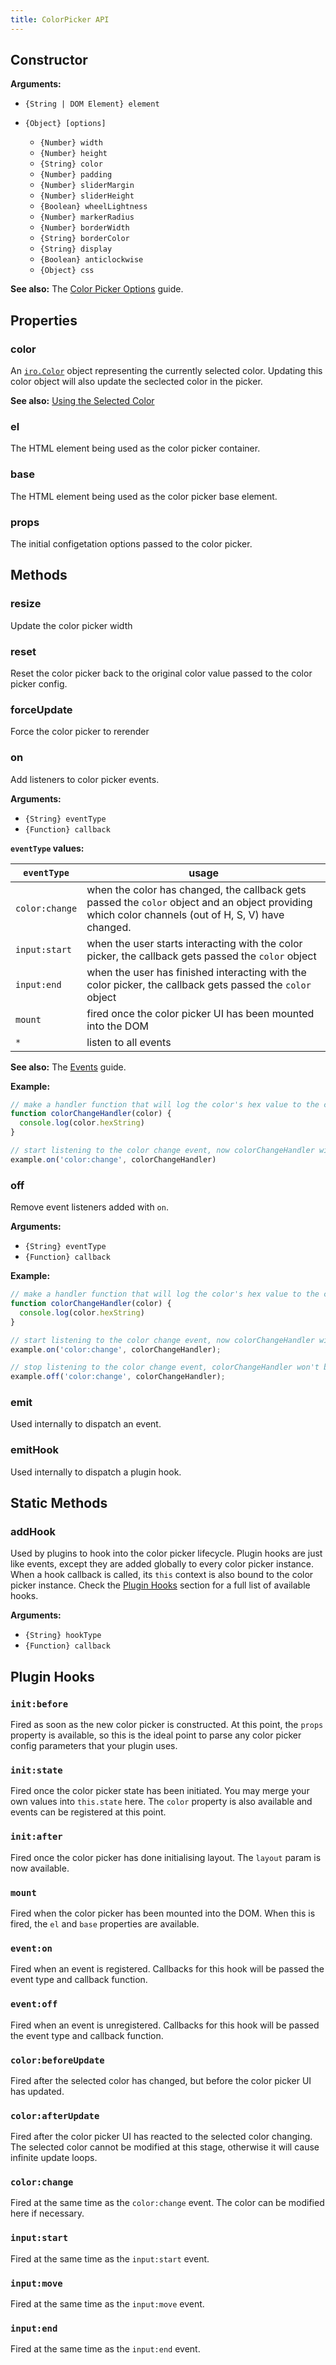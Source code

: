 ```yaml
---
title: ColorPicker API
---
```


## Constructor

**Arguments:**

* `{String | DOM Element} element`

* `{Object} [options]`

  * `{Number} width`
  * `{Number} height`
  * `{String} color`
  * `{Number} padding`
  * `{Number} sliderMargin`
  * `{Number} sliderHeight`
  * `{Boolean} wheelLightness`
  * `{Number} markerRadius`
  * `{Number} borderWidth`
  * `{String} borderColor`
  * `{String} display`
  * `{Boolean} anticlockwise`
  * `{Object} css`

**See also:** The [Color Picker Options](/guide.html#Color-Picker-Options) guide.

## Properties

### color

An [`iro.Color`](/colorPicker_api.html) object representing the currently selected color. Updating this color object will also update the seclected color in the picker.

**See also:** [Using the Selected Color](/guide.html#Using-the-Selected-Color)

### el

The HTML element being used as the color picker container.

### base

The HTML element being used as the color picker base element.

### props

The initial configetation options passed to the color picker.

## Methods

### resize

Update the color picker width

### reset

Reset the color picker back to the original color value passed to the color picker config.

### forceUpdate

Force the color picker to rerender

### on

Add listeners to color picker events.

**Arguments:**

* `{String} eventType`
* `{Function} callback`

**`eventType` values:**

| `eventType`    | usage |
|----------------|-------|
| `color:change` | when the color has changed, the callback gets passed the `color` object and an object providing which color channels (out of H, S, V) have changed. |
| `input:start` | when the user starts interacting with the color picker, the callback gets passed the `color` object |
| `input:end` | when the user has finished interacting with the color picker, the callback gets passed the `color` object |
| `mount` | fired once the color picker UI has been mounted into the DOM |
| `*` | listen to all events |

**See also:** The [Events](/guide.html#Events) guide.

**Example:**

```js
// make a handler function that will log the color's hex value to the console
function colorChangeHandler(color) {
  console.log(color.hexString)
}

// start listening to the color change event, now colorChangeHandler will be called whenever the color changes
example.on('color:change', colorChangeHandler)
```

### off

Remove event listeners added with `on`.

**Arguments:**

* `{String} eventType`
* `{Function} callback`

**Example:**

```js
// make a handler function that will log the color's hex value to the console
function colorChangeHandler(color) {
  console.log(color.hexString)
}

// start listening to the color change event, now colorChangeHandler will be called whenever the color changes
example.on('color:change', colorChangeHandler);

// stop listening to the color change event, colorChangeHandler won't be called ehen the color changes
example.off('color:change', colorChangeHandler);
```

### emit

Used internally to dispatch an event. 

### emitHook

Used internally to dispatch a plugin hook.

## Static Methods

### addHook

Used by plugins to hook into the color picker lifecycle. Plugin hooks are just like events, except they are added globally to every color picker instance. When a hook callback is called, its `this` context is also bound to the color picker instance. Check the [Plugin Hooks](#plugin-hooks) section for a full list of available hooks.

**Arguments:**

* `{String} hookType`
* `{Function} callback`

## Plugin Hooks

### `init:before`

Fired as soon as the new color picker is constructed. At this point, the `props` property is available, so this is the ideal point to parse any color picker config parameters that your plugin uses.

### `init:state`

Fired once the color picker state has been initiated. You may merge your own values into `this.state` here. The `color` property is also available and events can be registered at this point.

### `init:after`

Fired once the color picker has done initialising layout. The `layout` param is now available.

### `mount`

Fired when the color picker has been mounted into the DOM. When this is fired, the `el` and `base` properties are available.

### `event:on`

Fired when an event is registered. Callbacks for this hook will be passed the event type and callback function.

### `event:off`

Fired when an event is unregistered. Callbacks for this hook will be passed the event type and callback function.

### `color:beforeUpdate`

Fired after the selected color has changed, but before the color picker UI has updated.

### `color:afterUpdate`

Fired after the color picker UI has reacted to the selected color changing. The selected color cannot be modified at this stage, otherwise it will cause infinite update loops.

### `color:change`

Fired at the same time as the `color:change` event. The color can be modified here if necessary.

### `input:start`

Fired at the same time as the `input:start` event.

### `input:move`

Fired at the same time as the `input:move` event.

### `input:end`

Fired at the same time as the `input:end` event.

